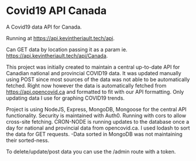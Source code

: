 # Covid19 API Canada
A Covid19 data API for Canada.

Running at https://api.kevintheriault.tech/api.

Can GET data by location passing it as a param ie. https://api.kevintheriault.tech/api/Canada.

This project was initially created to maintain a central up-to-date API for Canadian national and provincial COVID19 data. It was updated manually using POST since most sources of the data was not able to be automatically fetched.  Right now however the data is automatically fetched from https://api.opencovid.ca and formatted to fit with our API formatting.  Only updating data I use for graphing COVID19 trends.

Project is using NodeJS, Express, MongoDB, Mongoose for the central API functionality.
Security is maintained with Auth0.
Running with cors to allow cross-site fetching.
CRON-NODE is running updates to the database once a day for national and provincial data from opencovid.ca.
I used lodash to sort the data for GET requests. -Data sorted in MongoDB was not maintaining their sorted-ness.

To delete/update/post data you can use the /admin route with a token.
